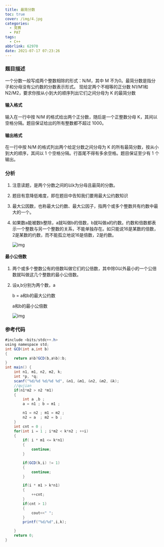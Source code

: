 ```yaml
---
title: 最简分数
toc: true
cover: /img/4.jpg
categories:
  - 竞赛
  - PAT
tags:
  - C++
abbrlink: 62970
date: 2021-07-17 07:23:26
---
```


### 题目描述

一个分数一般写成两个整数相除的形式：N/M，其中 M 不为0。最简分数是指分子和分母没有公约数的分数表示形式。
现给定两个不相等的正分数 N1/M1和N2/M2，要求你按从小到大的顺序列出它们之间分母为 K 的最简分数<!-- more -->

#### 输入格式

输入在一行中按 N/M 的格式给出两个正分数，随后是一个正整数分母 K，其间以空格分隔。题目保证给出的所有整数都不超过 1000。

#### 输出格式

在一行中按 N/M 的格式列出两个给定分数之间分母为 K 的所有最简分数，按从小到大的顺序，其间以 1 个空格分隔。行首尾不得有多余空格。题目保证至少有 1 个输出。

### 分析

1. 注意读题，是两个分数之间的以k为分母且最简的分数。

2. 题目有意降低难度，即在题目中告知我们要用最大公约数知识

3. 最大公因数，也称最大公约数、最大公因子，指两个或多个整数共有约数中最大的一个。

4. 如果数a能被数b整除，a就叫做b的倍数，b就叫做a的约数。约数和倍数都表示一个整数与另一个整数的关系，不能单独存在。如只能说16是某数的倍数，2是某数的约数，而不能孤立地说16是倍数，2是约数。

   ![img](/images/math1.jpg)

#### 最小公倍数

1. 两个或多个整数公有的倍数叫做它们的公倍数，其中除0以外最小的一个公倍数就叫做这几个整数的最小公倍数。

2. 设a,b分别为两个数，a

   b = a和b的最大公约数 

   a和b的最小公倍数

   ![img](/images/math2.jpg)

### 参考代码

```java
#include <bits/stdc++.h>
using namespace std;
int GCD(int a,int b)
{
    return a%b?GCD(b,a%b):b;
}
int main() {
    int n1, m1, n2, m2, k;
    int *p, *q;
    scanf("%d/%d %d/%d %d", &n1, &m1, &n2, &m2, &k);
    //qujian
    if(n1*m2 > n2 *m1)
    {
        int a ,b ;
        a = n1 ; b = m1 ;

        n1 = n2 ; m1 = m2 ;
        n2 = a  ; m2 = b ;
    }
    int cnt = 0 ;
    for(int i = 1 ; i*m2 < k*n2 ; ++i)
    {
        if( i * m1 <= k*n1)
        {
            continue;
        }

        if(GCD(k,i) != 1)
        {
            continue;
        }

        if(i * m1 > k*n1)
        {
            ++cnt;
        }
        if(cnt > 1)
        {
            cout<<" ";
        }
        printf("%d/%d",i,k);

    }
    return 0;
}
```

